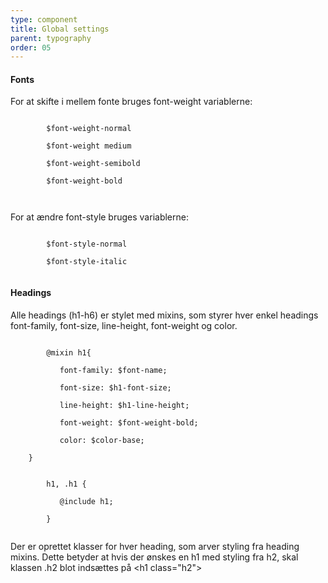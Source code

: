 ```yaml
---
type: component
title: Global settings
parent: typography
order: 05
---
```


<!-- Global setting begin -->
<h4 class="h4">Fonts</h4>
<p>For at skifte i mellem fonte bruges font-weight variablerne:</p>
<div class="code-highlight">
	<code>
		$font-weight-normal<br>
		$font-weight medium<br>
		$font-weight-semibold<br>
		$font-weight-bold<br>
	</code>
</div>

<p>For at ændre font-style bruges variablerne:</p>
<div class="code-highlight">
	<code>
		$font-style-normal<br>
		$font-style-italic
	</code>
</div>


<h4 class="h4">Headings</h4>
<p>Alle headings (h1-h6) er stylet med mixins, som styrer hver enkel headings font-family, font-size, line-height, font-weight og color. </p>
<div class="code-highlight">
	<code>
		@mixin h1{ <br>
		&nbsp;&nbsp;&nbsp;font-family: $font-name; <br>
		&nbsp;&nbsp;&nbsp;font-size: $h1-font-size; <br>
		&nbsp;&nbsp;&nbsp;line-height: $h1-line-height; <br>
		&nbsp;&nbsp;&nbsp;font-weight: $font-weight-bold; <br>
		&nbsp;&nbsp;&nbsp;color: $color-base;<br>
	}
	</code>
</div>
<div class="code-highlight">
	<code>
		h1, .h1 {<br>
		&nbsp;&nbsp;&nbsp;@include h1;<br>
		}
	</code>
</div>
<p>Der er oprettet klasser for hver heading, som arver styling fra heading mixins. Dette betyder at hvis der ønskes en h1 med styling fra h2, skal klassen .h2 blot indsættes på &lt;h1 class="h2"&gt;</p>





